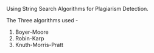 Using String Search Algorithms for Plagiarism Detection. 

The Three algorithms used -
1. Boyer-Moore
2. Robin-Karp
3. Knuth-Morris-Pratt
